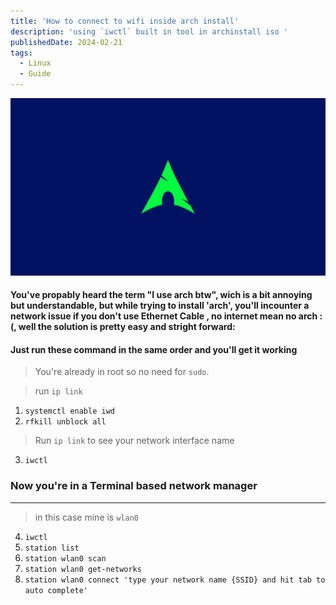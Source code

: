 ```yaml
---
title: 'How to connect to wifi inside arch install'
description: 'using `iwctl` built in tool in archinstall iso '
publishedDate: 2024-02-21
tags:
  - Linux
  - Guide
---
```


![](/public/bluescreen.png)

#### You've propably heard the term "I use arch btw", wich is a bit annoying but understandable, but while trying to install 'arch', you'll incounter a network issue if you don't use **Ethernet Cable** , no internet mean no arch :(, well the solution is pretty easy and stright forward:

#### Just run these command in the same order and you'll get it working

> You're already in root so no need for `sudo`.

> run `ip link`

1. `systemctl enable iwd`
2. `rfkill unblock all`

> Run `ip link` to see your network interface name

3. `iwctl`

### Now you're in a Terminal based network manager

---

> in this case mine is `wlan0`

4. `iwctl`
5. `station list`
6. `station wlan0 scan`
7. `station wlan0 get-networks`
8. `station wlan0 connect 'type your network name {SSID} and hit tab to auto complete'`
